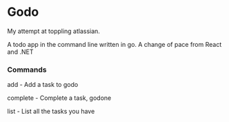# Godo
My attempt at toppling atlassian.



A todo app in the command line written in go. A change of pace from React and .NET



### Commands
add - Add a task to godo

complete - Complete a task, godone

list - List all the tasks you have
